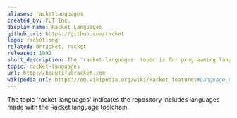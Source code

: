 ```yaml
---
aliases: racketlanguages
created_by: PLT Inc.
display_name: Racket Languages
github_url: https://github.com/racket
logo: racket.png
related: drracket, racket
released: 1995
short_description: The 'racket-languages' topic is for programming languages implemented on the Racket platform.
topic: racket-languages
url: http://beautifulracket.com
wikipedia_url: https://en.wikipedia.org/wiki/Racket_features#Language_Extensions
---
```

The topic 'racket-languages' indicates the repository includes languages made with the Racket language toolchain.
